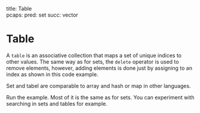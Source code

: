 title: Table	
pcaps: 
pred: set
succ: vector

Table
===================

A `table` is an associative collection that maps a set of unique indices
to other values. The same way as for sets, the `delete` operator is used to remove
elements, however, adding elements is done just by assigning to an index as shown in this code example.

Set and tabel are comparable to array and hash or map in other languages.

Run the example. Most of it is the same as for sets. You can experiment with searching in sets and tables for example.
